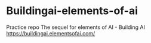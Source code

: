 # Buildingai-elements-of-ai
Practice repo
The sequel for elements of AI - Building AI
https://buildingai.elementsofai.com/
